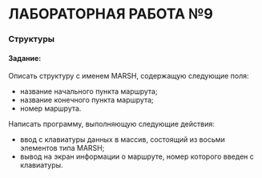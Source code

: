 # ЛАБОРАТОРНАЯ РАБОТА №9
### Структуры

#### Задание:

Описать структуру с именем MARSH, содержащую следующие поля:
- название начального пункта маршрута;
- название конечного пункта маршрута;
- номер маршрута.

Написать программу, выполняющую следующие действия:
- ввод с клавиатуры данных в массив, состоящий из восьми элементов типа MARSH;
- вывод на экран информации о маршруте, номер которого введен с клавиатуры.
